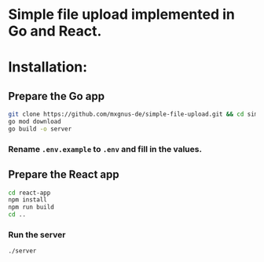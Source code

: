 # Simple file upload implemented in Go and React.

# Installation:

## Prepare the Go app

```bash
git clone https://github.com/mxgnus-de/simple-file-upload.git && cd simple-file-upload
go mod download
go build -o server
```

### Rename `.env.example` to `.env` and fill in the values.

## Prepare the React app

```bash
cd react-app
npm install
npm run build
cd ..
```

### Run the server

```bash
./server
```
